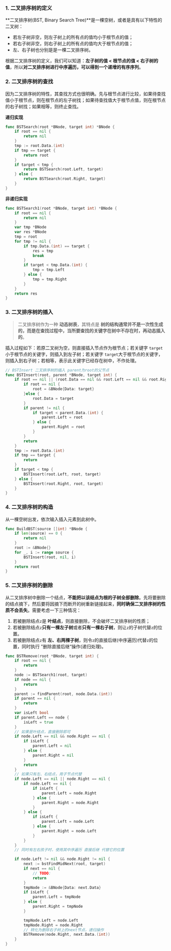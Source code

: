 ### 1. 二叉排序树的定义

**二叉排序树(BST, Binary Search Tree)**是一棵空树，或者是具有以下特性的二叉树：

*   若左子树非空，则左子树上的所有点的值均小于根节点的值；
*   若右子树非空，则右子树上的所有点的值均大于根节点的值；
*   左、右子树也分别是是一棵二叉排序树。

根据二叉排序树的定义，我们可以知道：**左子树的值  < 根节点的值 < 右子树的值**，所以**对二叉排序树进行中序遍历，可以得到一个递增的有序序列**。

### 2. 二叉排序树的查找

因为二叉排序树的特性，其查找方式也很明确。先与根节点进行比较，如果待查找值小于根节点，则在根节点的左子树找；如果待查找值大于根节点值，则在根节点的右子树找；如果相等，则终止查找。

**递归实现**

```go
func BSTSearch(root *BNode, target int) *BNode {
	if root == nil {
		return nil
	}
	tmp := root.Data.(int)
	if tmp == target {
		return root
	}
	if target < tmp {
		return BSTSearch(root.Left, target)
	} else {
		return BSTSearch(root.Right, target)
	}
}
```

**非递归实现**

```go
func BSTSearch1(root *BNode, target int) *BNode {
	if root == nil {
		return nil
	}
	var tmp *BNode
	var res *BNode
	tmp = root
	for tmp != nil {
		if tmp.Data.(int) == target {
			res = tmp
			break
		}
		if target < tmp.Data.(int) {
			tmp = tmp.Left
		} else {
			tmp = tmp.Right
		}
	}
	return res
}
```

### 3. 二叉排序树的插入

>   二叉排序树作为一种 **动态树表**，其特点是 **树的结构通常并不是一次性生成的，而是在查找过程中，当所要查找的关键字在树中不存在时，再动态插入的**。

插入过程如下：若原二叉树为空，则直接插入节点作为根节点；若关键字 `target`小于根节点的关键字，则插入到左子树；若关键字 `target`大于根节点的关键字，则插入到右子树；若相等，表示此关键字已经存在树中，不作处理。

```go
// BSTInsert 二叉排序树的插入 parent为root的父节点
func BSTInsert(root, parent *BNode, target int) {
	if root == nil || (root.Data == nil && root.Left == nil && root.Right == nil) {
		if root == nil {
			root = &BNode{Data: target}
		}else {
			root.Data = target
		}
		if parent != nil {
			if target < parent.Data.(int) {
				parent.Left = root
			} else {
				parent.Right = root
			}
		}
		return
	}
	tmp := root.Data.(int)
	if tmp == target {
		return
	}
	if target < tmp {
		BSTInsert(root.Left, root, target)
	} else {
		BSTInsert(root.Right, root, target)
	}
}
```

### 4. 二叉排序树的构造

从一棵空树出发，依次输入插入元素到此树中。

```go
func BuildBST(source []int) *BNode {
	if len(source) == 0 {
		return nil
	}
	root := &BNode{}
	for _, i := range source {
		BSTInsert(root, nil, i)
	}
	return root
}
```

### 5. 二叉排序树的删除

从二叉排序树中删除一个结点，**不能把以该结点为根的子树全部删除**。先将要删除的结点摘下，然后要将因摘下而断开的树重新链接起来，**同时确保二叉排序树的性质不会丢失**。需要考虑一下三种情况：

1.  若被删除结点`z`是 **叶结点**，则直接删除，不会破坏二叉排序树的性质；
2.  若被删除结点`z`**只有一棵左子树**或者**只有一棵右子树**，则让`z`的子树代替`z`的位置。
3.  若被删除结点`z`有 **左、右两棵子树**，则令`z`的直接后继(中序遍历)代替`z`的位置，同时执行 ”删除直接后继“操作(递归处理)。

```go
func BSTRemove(root *BNode, target int) {
	if root == nil {
		return
	}
	node := BSTSearch1(root, target)
	if node == nil {
		return
	}
	parent := findParent(root, node.Data.(int))
	if parent == nil {
		return
	}
	var isLeft bool
	if parent.Left == node {
		isLeft = true
	}
	// 如果是叶结点，直接删除即可
	if node.Left == nil && node.Right == nil {
		if isLeft {
			parent.Left = nil
		} else {
			parent.Right = nil
		}
		return
	}
	// 如果只有左、右结点，用子节点代替
	if node.Left == nil || node.Right == nil {
		if node.Left == nil {
			if isLeft {
				parent.Left = node.Right
			} else {
				parent.Right = node.Right
			}
		} else {
			if isLeft {
				parent.Left = node.Left
			} else {
				parent.Right = node.Left
			}
		}
	}
	// 同时有左右孩子时，使用其中序遍历 直接后继 代替它的位置

	if node.Left != nil && node.Right != nil {
		next := bstFindMidNext(root, target)
		if next == nil {
			// TODO:
			return
		}
		tmpNode := &BNode{Data: next.Data}
		if isLeft {
			parent.Left = tmpNode
		} else {
			parent.Right = tmpNode
		}

		tmpNode.Left = node.Left
		tmpNode.Right = node.Right
		// 转化为删除右子树上的next节点，递归操作
		BSTRemove(node.Right, next.Data.(int))
	}
}
```

